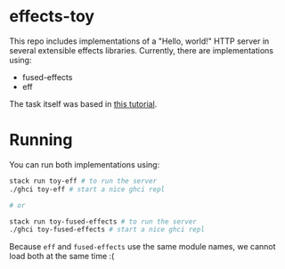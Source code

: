 # effects-toy

This repo includes implementations of a "Hello, world!" HTTP server in several
extensible effects libraries. Currently, there are implementations using:

* fused-effects
* eff

The task itself was based in [this tutorial](https://blog.sumtypeofway.com/posts/serving-http-content-with-fused-effects.html).

# Running

You can run both implementations using:

```bash
stack run toy-eff # to run the server
./ghci toy-eff # start a nice ghci repl

# or

stack run toy-fused-effects # to run the server
./ghci toy-fused-effects # start a nice ghci repl
```

Because `eff` and `fused-effects` use the same module names, we cannot load
both at the same time :(
